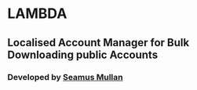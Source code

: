 # LAMBDA
## Localised Account Manager for Bulk Downloading public Accounts
### Developed by [Seamus Mullan](https://github.com/seamusmullan)